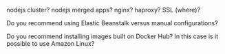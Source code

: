 nodejs cluster?
nodejs merged apps?
nginx?
haproxy?
SSL (where)?


Do you recommend using Elastic Beanstalk versus manual configurations?

Do you recommend installing images built on Docker Hub? In this case is it possible to use Amazon Linux?
